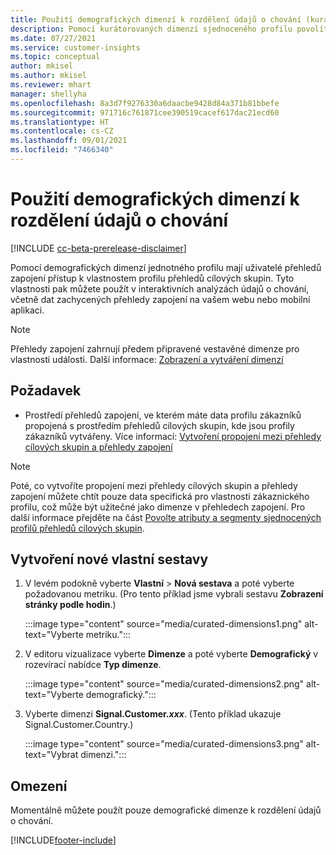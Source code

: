 ```yaml
---
title: Použití demografických dimenzí k rozdělení údajů o chování (kurátorované dimenze)
description: Pomocí kurátorovaných dimenzí sjednoceného profilu povolíte vlastnosti profilu zákazníka přehledů cílových skupin.
ms.date: 07/27/2021
ms.service: customer-insights
ms.topic: conceptual
author: mkisel
ms.author: mkisel
ms.reviewer: mhart
manager: shellyha
ms.openlocfilehash: 8a3d7f9276330a6daacbe9428d84a371b81bbefe
ms.sourcegitcommit: 971716c761871cee390519cacef617dac21ecd60
ms.translationtype: HT
ms.contentlocale: cs-CZ
ms.lasthandoff: 09/01/2021
ms.locfileid: "7466340"
---
```

# <a name="use-demographic-dimensions-for-splitting-behavioral-data"></a>Použití demografických dimenzí k rozdělení údajů o chování

[!INCLUDE [cc-beta-prerelease-disclaimer](includes/cc-beta-prerelease-disclaimer.md)]

Pomocí demografických dimenzí jednotného profilu mají uživatelé přehledů zapojení přístup k vlastnostem profilu přehledů cílových skupin. Tyto vlastnosti pak můžete použít v interaktivních analýzách údajů o chování, včetně dat zachycených přehledy zapojení na vašem webu nebo mobilní aplikaci.

>[!NOTE]
> Přehledy zapojení zahrnují předem připravené vestavěné dimenze pro vlastnosti události. Další informace: [Zobrazení a vytváření dimenzí](dimensions.md)

## <a name="prerequisite"></a>Požadavek

- Prostředí přehledů zapojení, ve kterém máte data profilu zákazníků propojená s prostředím přehledů cílových skupin, kde jsou profily zákazníků vytvářeny. Více informací: [Vytvoření propojení mezi přehledy cílových skupin a přehledy zapojení](integrate-audience-insights-engagement-insights.md)

> [!NOTE]
> Poté, co vytvoříte propojení mezi přehledy cílových skupin a přehledy zapojení můžete chtít pouze data specifická pro vlastnosti zákaznického profilu, což může být užitečné jako dimenze v přehledech zapojení. Pro další informace přejděte na část [Povolte atributy a segmenty sjednocených profilů přehledů cílových skupin](integrate-audience-insights-engagement-insights.md#enable-audience-insights-unified-profiles-attributes-and-segments).

## <a name="create-a-new-custom-report"></a>Vytvoření nové vlastní sestavy

1. V levém podokně vyberte **Vlastní** > **Nová sestava** a poté vyberte požadovanou metriku. (Pro tento příklad jsme vybrali sestavu **Zobrazení stránky podle hodin**.)

    :::image type="content" source="media/curated-dimensions1.png" alt-text="Vyberte metriku.":::

2. V editoru vizualizace vyberte **Dimenze** a poté vyberte **Demografický** v rozevírací nabídce **Typ dimenze**.

    :::image type="content" source="media/curated-dimensions2.png" alt-text="Vyberte demografický.":::

3. Vyberte dimenzi **Signal.Customer.*xxx***. (Tento příklad ukazuje Signal.Customer.Country.)

    :::image type="content" source="media/curated-dimensions3.png" alt-text="Vybrat dimenzi.":::
  
## <a name="limitations"></a>Omezení

Momentálně můžete použít pouze demografické dimenze k rozdělení údajů o chování.


[!INCLUDE[footer-include](../includes/footer-banner.md)]
